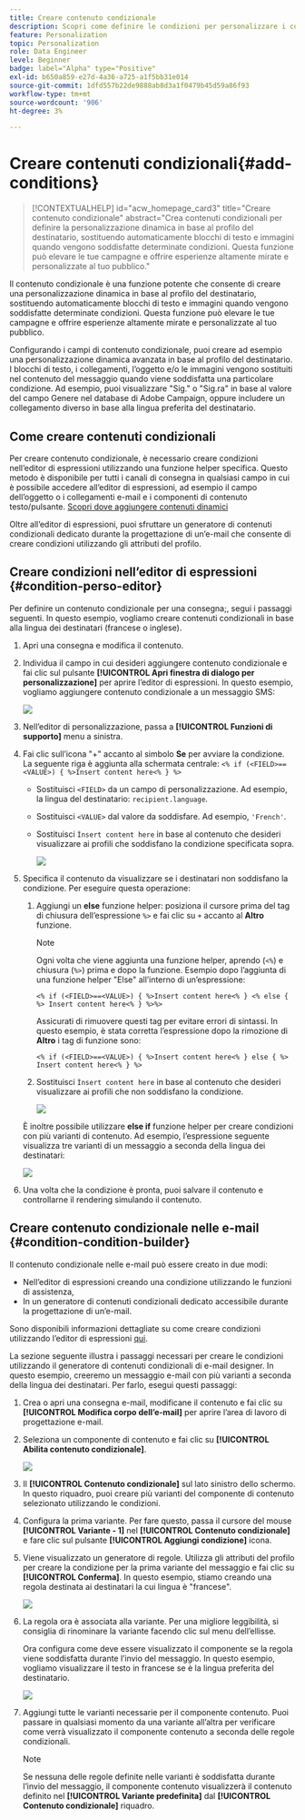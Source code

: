 ```yaml
---
title: Creare contenuto condizionale
description: Scopri come definire le condizioni per personalizzare i contenuti nell’interfaccia web di Adobe Campaign
feature: Personalization
topic: Personalization
role: Data Engineer
level: Beginner
badge: label="Alpha" type="Positive"
exl-id: b650a859-e27d-4a36-a725-a1f5bb31e014
source-git-commit: 1dfd557b22de9888ab8d3a1f0479b45d59a86f93
workflow-type: tm+mt
source-wordcount: '906'
ht-degree: 3%

---
```


# Creare contenuti condizionali{#add-conditions}

>[!CONTEXTUALHELP]
>id="acw_homepage_card3"
>title="Creare contenuto condizionale"
>abstract="Crea contenuti condizionali per definire la personalizzazione dinamica in base al profilo del destinatario, sostituendo automaticamente blocchi di testo e immagini quando vengono soddisfatte determinate condizioni. Questa funzione può elevare le tue campagne e offrire esperienze altamente mirate e personalizzate al tuo pubblico."

Il contenuto condizionale è una funzione potente che consente di creare una personalizzazione dinamica in base al profilo del destinatario, sostituendo automaticamente blocchi di testo e immagini quando vengono soddisfatte determinate condizioni. Questa funzione può elevare le tue campagne e offrire esperienze altamente mirate e personalizzate al tuo pubblico.

Configurando i campi di contenuto condizionale, puoi creare ad esempio una personalizzazione dinamica avanzata in base al profilo del destinatario. I blocchi di testo, i collegamenti, l’oggetto e/o le immagini vengono sostituiti nel contenuto del messaggio quando viene soddisfatta una particolare condizione. Ad esempio, puoi visualizzare &quot;Sig.&quot; o &quot;Sig.ra&quot; in base al valore del campo Genere nel database di Adobe Campaign, oppure includere un collegamento diverso in base alla lingua preferita del destinatario.

## Come creare contenuti condizionali

Per creare contenuto condizionale, è necessario creare condizioni nell’editor di espressioni utilizzando una funzione helper specifica. Questo metodo è disponibile per tutti i canali di consegna in qualsiasi campo in cui è possibile accedere all’editor di espressioni, ad esempio il campo dell’oggetto o i collegamenti e-mail e i componenti di contenuto testo/pulsante. [Scopri dove aggiungere contenuti dinamici](gs-personalization.md/#access)

Oltre all’editor di espressioni, puoi sfruttare un generatore di contenuti condizionali dedicato durante la progettazione di un’e-mail che consente di creare condizioni utilizzando gli attributi del profilo.

## Creare condizioni nell’editor di espressioni {#condition-perso-editor}

Per definire un contenuto condizionale per una consegna;, segui i passaggi seguenti. In questo esempio, vogliamo creare contenuti condizionali in base alla lingua dei destinatari (francese o inglese).

1. Apri una consegna e modifica il contenuto.

1. Individua il campo in cui desideri aggiungere contenuto condizionale e fai clic sul pulsante **[!UICONTROL Apri finestra di dialogo per personalizzazione]** per aprire l’editor di espressioni. In questo esempio, vogliamo aggiungere contenuto condizionale a un messaggio SMS:

   ![](assets/open-perso-editor-sms.png)

1. Nell’editor di personalizzazione, passa a **[!UICONTROL Funzioni di supporto]** menu a sinistra.

1. Fai clic sull’icona &quot;+&quot; accanto al simbolo **Se** per avviare la condizione. La seguente riga è aggiunta alla schermata centrale:
   `<% if (<FIELD>==<VALUE>) { %>Insert content here<% } %>`

   * Sostituisci `<FIELD>` da un campo di personalizzazione. Ad esempio, la lingua del destinatario: `recipient.language`.
   * Sostituisci `<VALUE>` dal valore da soddisfare. Ad esempio, `'French'`.
   * Sostituisci `Ìnsert content here` in base al contenuto che desideri visualizzare ai profili che soddisfano la condizione specificata sopra.

     ![](assets/condition-sample1.png)

1. Specifica il contenuto da visualizzare se i destinatari non soddisfano la condizione. Per eseguire questa operazione:

   1. Aggiungi un **else** funzione helper: posiziona il cursore prima del tag di chiusura dell’espressione `%>` e fai clic su `+` accanto al **Altro** funzione.

      >[!NOTE]
      >
      >Ogni volta che viene aggiunta una funzione helper, aprendo (`<%`) e chiusura (`%>`) prima e dopo la funzione. Esempio dopo l’aggiunta di una funzione helper &quot;Else&quot; all’interno di un’espressione:
      >
      >`<% if (<FIELD>==<VALUE>) { %>Insert content here<% } <% else { %> Insert content here<% } %>%>`
      >
      >Assicurati di rimuovere questi tag per evitare errori di sintassi. In questo esempio, è stata corretta l’espressione dopo la rimozione di **Altro** i tag di funzione sono:
      >
      >`<% if (<FIELD>==<VALUE>) { %>Insert content here<% } else { %> Insert content here<% } %>`

   1. Sostituisci `Ìnsert content here` in base al contenuto che desideri visualizzare ai profili che non soddisfano la condizione.

      ![](assets/condition-sample2.png)

   È inoltre possibile utilizzare **else if** funzione helper per creare condizioni con più varianti di contenuto. Ad esempio, l’espressione seguente visualizza tre varianti di un messaggio a seconda della lingua dei destinatari:

   ![](assets/condition-sample3.png)

1. Una volta che la condizione è pronta, puoi salvare il contenuto e controllarne il rendering simulando il contenuto.

## Creare contenuto condizionale nelle e-mail  {#condition-condition-builder}

Il contenuto condizionale nelle e-mail può essere creato in due modi:
* Nell’editor di espressioni creando una condizione utilizzando le funzioni di assistenza,
* In un generatore di contenuti condizionali dedicato accessibile durante la progettazione di un’e-mail.

Sono disponibili informazioni dettagliate su come creare condizioni utilizzando l’editor di espressioni [qui](#condition-perso-editor).

La sezione seguente illustra i passaggi necessari per creare le condizioni utilizzando il generatore di contenuti condizionali di e-mail designer. In questo esempio, creeremo un messaggio e-mail con più varianti a seconda della lingua dei destinatari. Per farlo, esegui questi passaggi:

1. Crea o apri una consegna e-mail, modificane il contenuto e fai clic su **[!UICONTROL Modifica corpo dell’e-mail]** per aprire l’area di lavoro di progettazione e-mail.

1. Seleziona un componente di contenuto e fai clic su **[!UICONTROL Abilita contenuto condizionale]**.

   ![](assets/condition-email-enable.png)

1. Il **[!UICONTROL Contenuto condizionale]** sul lato sinistro dello schermo. In questo riquadro, puoi creare più varianti del componente di contenuto selezionato utilizzando le condizioni.

1. Configura la prima variante. Per fare questo, passa il cursore del mouse **[!UICONTROL Variante - 1]** nel **[!UICONTROL Contenuto condizionale]** e fare clic sul pulsante **[!UICONTROL Aggiungi condizione]** icona.

1. Viene visualizzato un generatore di regole. Utilizza gli attributi del profilo per creare la condizione per la prima variante del messaggio e fai clic su **[!UICONTROL Conferma]**. In questo esempio, stiamo creando una regola destinata ai destinatari la cui lingua è &quot;francese&quot;.

   ![](assets/condition-email-rule.png)

1. La regola ora è associata alla variante. Per una migliore leggibilità, si consiglia di rinominare la variante facendo clic sul menu dell’ellisse.

   Ora configura come deve essere visualizzato il componente se la regola viene soddisfatta durante l’invio del messaggio. In questo esempio, vogliamo visualizzare il testo in francese se è la lingua preferita del destinatario.

   ![](assets/condition-email-variant1.png)

1. Aggiungi tutte le varianti necessarie per il componente contenuto. Puoi passare in qualsiasi momento da una variante all’altra per verificare come verrà visualizzato il componente contenuto a seconda delle regole condizionali.

   >[!NOTE]
   >Se nessuna delle regole definite nelle varianti è soddisfatta durante l’invio del messaggio, il componente contenuto visualizzerà il contenuto definito nel **[!UICONTROL Variante predefinita]** dal **[!UICONTROL Contenuto condizionale]** riquadro.
